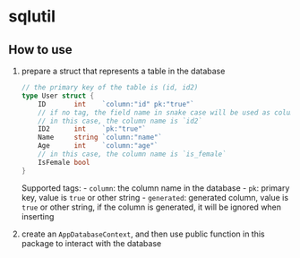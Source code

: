 # sqlutil

## How to use

1. prepare a struct that represents a table in the database

    ```go
    // the primary key of the table is (id, id2)
    type User struct {
        ID       int    `column:"id" pk:"true"`
        // if no tag, the field name in snake case will be used as column name
        // in this case, the column name is `id2`
        ID2      int    `pk:"true"`
        Name     string `column:"name"`
        Age      int    `column:"age"`
        // in this case, the column name is `is_female`
        IsFemale bool   
    }
    ```

    Supported tags:
        - `column`: the column name in the database
        - `pk`: primary key, value is `true` or other string
        - `generated`: generated column, value is `true` or other string, if the column is generated, it will be ignored when inserting


2. create an `AppDatabaseContext`, and then use public function in this package
   to interact with the database



